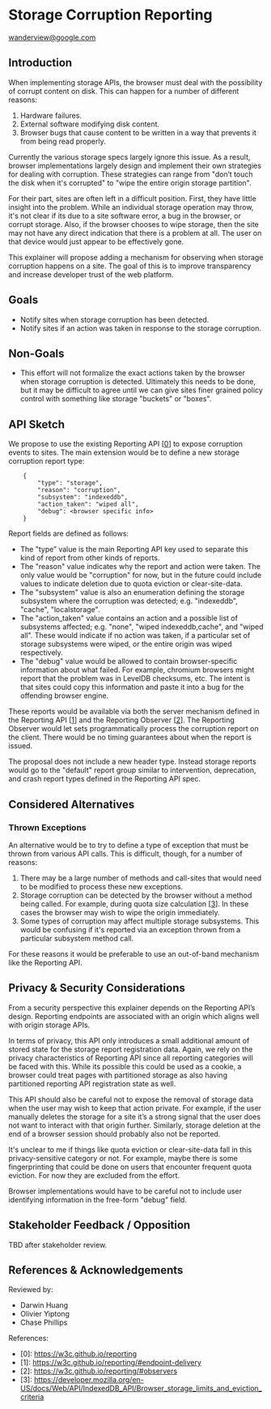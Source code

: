 # Storage Corruption Reporting

[wanderview@google.com](mailto:wanderview@google.com)

## Introduction

When implementing storage APIs, the browser must deal with the possibility of corrupt content on disk.  This can happen for a number of different reasons:

1.  Hardware failures.
1.  External software modifying disk content.
1.  Browser bugs that cause content to be written in a way that prevents it from being read properly.

Currently the various storage specs largely ignore this issue.  As a result, browser implementations largely design and implement their own strategies for dealing with corruption.  These strategies can range from "don’t touch the disk when it's corrupted" to "wipe the entire origin storage partition".

For their part, sites are often left in a difficult position.  First, they have little insight into the problem.  While an individual storage operation may throw, it's not clear if its due to a site software error, a bug in the browser, or corrupt storage.  Also, if the browser chooses to wipe storage, then the site may not have any direct indication that there is a problem at all.  The user on that device would just appear to be effectively gone.

This explainer will propose adding a mechanism for observing when storage corruption happens on a site.  The goal of this is to improve transparency and increase developer trust of the web platform.

## Goals

*   Notify sites when storage corruption has been detected.
*   Notify sites if an action was taken in response to the storage corruption.

## Non-Goals

*   This effort will not formalize the exact actions taken by the browser when storage corruption is detected.  Ultimately this needs to be done, but it may be difficult to agree until we can give sites finer grained policy control with something like storage "buckets" or "boxes".

## API Sketch

We propose to use the existing Reporting API [[0]] to expose corruption events to sites.  The main extension would be to define a new storage corruption report type:


```
    {
    	"type": "storage",
    	"reason": "corruption",
    	"subsystem": "indexeddb",
    	"action_taken": "wiped all",
    	"debug": <browser specific info>
    }
```

Report fields are defined as follows:

 * The "type” value is the main Reporting API key used to separate this kind of report from other kinds of reports.
 * The "reason" value indicates why the report and action were taken.  The only value would be "corruption" for now, but in the future could include values to indicate deletion due to quota eviction or clear-site-data.
 * The "subsystem" value is also an enumeration defining the storage subsystem where the corruption was detected; e.g. "indexeddb", "cache", "localstorage".
 * The "action_taken" value contains an action and a possible list of subsystems affected; e.g. "none", "wiped indexeddb,cache", and "wiped all".  These would indicate if no action was taken, if a particular set of storage subsystems were wiped, or the entire origin was wiped respectively.
 * The "debug" value would be allowed to contain browser-specific information about what failed.  For example, chromium browsers might report that the problem was in LevelDB checksums, etc.  The intent is that sites could copy this information and paste it into a bug for the offending browser engine.

These reports would be available via both the server mechanism defined in the Reporting API [[1]] and the Reporting Observer [[2]].  The Reporting Observer would let sets programmatically process the corruption report on the client.  There would be no timing guarantees about when the report is issued.

The proposal does not include a new header type.  Instead storage reports would go to the "default" report group similar to intervention, deprecation, and crash report types defined in the Reporting API spec.

## Considered Alternatives

### Thrown Exceptions

An alternative would be to try to define a type of exception that must be thrown from various API calls.  This is difficult, though, for a number of reasons:

1.  There may be a large number of methods and call-sites that would need to be modified to process these new exceptions.
1.  Storage corruption can be detected by the browser without a method being called.  For example, during quota size calculation [[3]].  In these cases the browser may wish to wipe the origin immediately.
1.  Some types of corruption may affect multiple storage subsystems.  This would be confusing if it's reported via an exception thrown from a particular subsystem method call.

For these reasons it would be preferable to use an out-of-band mechanism like the Reporting API.

## Privacy & Security Considerations

From a security perspective this explainer depends on the Reporting API’s design.  Reporting endpoints are associated with an origin which aligns well with origin storage APIs.

In terms of privacy, this API only introduces a small additional amount of stored state for the storage report registration data.  Again, we rely on the privacy characteristics of Reporting API since all reporting categories will be faced with this.  While its possible this could be used as a cookie, a browser could treat pages with partitioned storage as also having partitioned reporting API registration state as well.

This API should also be careful not to expose the removal of storage data when the user may wish to keep that action private.  For example, if the user manually deletes the storage for a site it’s a strong signal that the user does not want to interact with that origin further.  Similarly, storage deletion at the end of a browser session should probably also not be reported.

It's unclear to me if things like quota eviction or clear-site-data fall in this privacy-sensitive category or not.  For example, maybe there is some fingerprinting that could be done on users that encounter frequent quota eviction.  For now they are excluded from the effort.

Browser implementations would have to be careful not to include user identifying information in the free-form "debug" field.

## Stakeholder Feedback / Opposition

TBD after stakeholder review.

## References & Acknowledgements

Reviewed by:

*   Darwin Huang
*   Olivier Yiptong
*   Chase Phillips

References:

* \[0]: https://w3c.github.io/reporting
* \[1]: https://w3c.github.io/reporting/#endpoint-delivery
* \[2]: https://w3c.github.io/reporting/#observers
* \[3]: https://developer.mozilla.org/en-US/docs/Web/API/IndexedDB_API/Browser_storage_limits_and_eviction_criteria

[0]: https://w3c.github.io/reporting
[1]: https://w3c.github.io/reporting/#endpoint-delivery
[2]: https://w3c.github.io/reporting/#observers
[3]: https://developer.mozilla.org/en-US/docs/Web/API/IndexedDB_API/Browser_storage_limits_and_eviction_criteria
